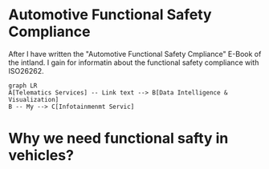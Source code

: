# Automotive Functional Safety Compliance

After I have written the "Automotive Functional Safety Cmpliance" E-Book of the intland. I gain for informatin about the functional safety compliance with ISO26262.
```mermaid
graph LR
A[Telematics Services] -- Link text --> B[Data Intelligence & Visualization]
B -- My --> C[Infotainmenmt Servic]
```

# Why we need functional safty in vehicles?


<!--stackedit_data:
eyJoaXN0b3J5IjpbNzc5Mjc2NDE0LC0zNDYyNzY0NTYsNzk1OD
E2MDE2LC00NDA4OTQ0MjgsLTkzMTI3NDI2NywzODgzMDMwNzhd
fQ==
-->